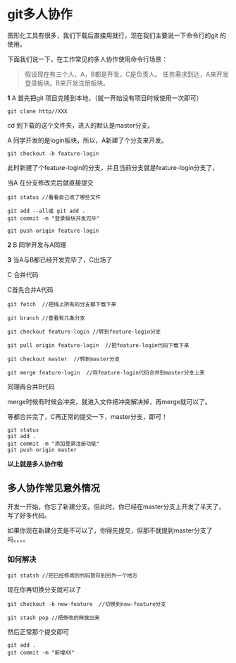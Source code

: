 # git多人协作

图形化工具有很多，我们下载后直接用就行，现在我们主要说一下命令行的git 的使用。


下面我们说一下，在工作常见的多人协作使用命令行场景：
> 假设现在有三个人，A，B都是开发，C是负责人。
任务需求到达，A来开发登录板块。B来开发注册板块。


**1**
A 首先把git 项目克隆到本地，（就一开始没有项目时候使用一次即可）

```
git clone http//XXX

```

cd 到下载的这个文件夹，进入的默认是master分支。

A 同学开发的是login板块，所以，A新建了个分支来开发。

```
git checkout -b feature-login

```
此时新建了个feature-login的分支，并且当前分支就是feature-login分支了，

当A 在分支修改完后就直接提交
```
git status //看看自己改了哪些文件
```

```
git add --all或 git add .
git commit -m "登录板块开发完毕"

git push origin feature-login
```

**2**
B 同学开发与A同理

**3**
当A与B都已经开发完毕了，C出场了

C 合并代码

C首先合并A代码
```
git fetch  //把线上所有的分支都下载下来

git branch //查看有几条分支

git checkout feature-login //转到feature-login分支

git pull origin feature-login  //把feature-login代码下载下来

git checkout master  //转到master分支

git merge feature-login  //将feature-login代码合并到master分支上来

```

同理再合并B代码

merge时候有时候会冲突，就进入文件把冲突解决掉，再merge就可以了。

等都合并完了，C再正常的提交一下，master分支，即可！

```
git status
git add .
git commit -m "添加登录注册功能"
git push origin master
```


**以上就是多人协作啦**


## 多人协作常见意外情况

开发一开始，你忘了新建分支。但此时，你已经在master分支上开发了半天了，写了好多代码。

如果你现在新建分支是不可以了，你得先提交，但那不就提到master分支了吗。。。。

### 如何解决
```
git statsh //把已经修改的代码暂存到另外一个地方

```
现在你再切换分支就可以了
```
git checkout -b new-feature  //切换到new-feature分支

git stash pop //把修改的释放出来

```

然后正常那个提交即可

```
git add .
git commit -m "新增XX"
```
